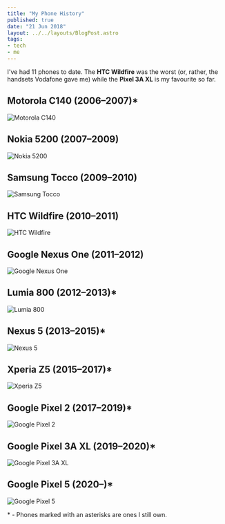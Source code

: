 ```yaml
---
title: "My Phone History"
published: true
date: "21 Jun 2018"
layout: ../../layouts/BlogPost.astro
tags:
- tech
- me
---
```


I've had 11 phones to date. The **HTC Wildfire** was the worst (or, rather, the handsets Vodafone gave me) while the **Pixel 3A XL** is my favourite so far.

## Motorola C140 (2006–2007)\*

![Motorola C140](/images/motorola-c140.png)

## Nokia 5200 (2007–2009)

![Nokia 5200](/images/nokia-5200.jpg)

## Samsung Tocco (2009–2010)

![Samsung Tocco](/images/Samsung-Tocco.jpg)

## HTC Wildfire (2010–2011)

![HTC Wildfire](/images/htc-wildfire.jpg)

## Google Nexus One (2011–2012)

![Google Nexus One](/images/nexus-one.jpg)

## Lumia 800 (2012–2013)\*

![Lumia 800](/images/lumia-800.jpg)

## Nexus 5 (2013–2015)\*

![Nexus 5](/images/nexus-5.jpg)

## Xperia Z5 (2015–2017)\*

![Xperia Z5](/images/xperia-z5.jpg)

## Google Pixel 2 (2017–2019)\*

![Google Pixel 2](/images/google-pixel-2.jpg)

## Google Pixel 3A XL (2019–2020)\*

![Google Pixel 3A XL](/images/pixel-3a-xl.jpg)

## Google Pixel 5 (2020–)\*

![Google Pixel 5](/images/pixel-5.jpg)

\* - Phones marked with an asterisks are ones I still own.
